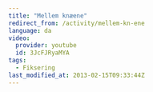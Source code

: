 ```yaml
---
title: "Mellem knæene"
redirect_from: /activity/mellem-kn-ene
language: da
video:
  provider: youtube
  id: 3JcFJRyaMYA
tags:
  - Fiksering
last_modified_at: 2013-02-15T09:33:44Z
---
```



